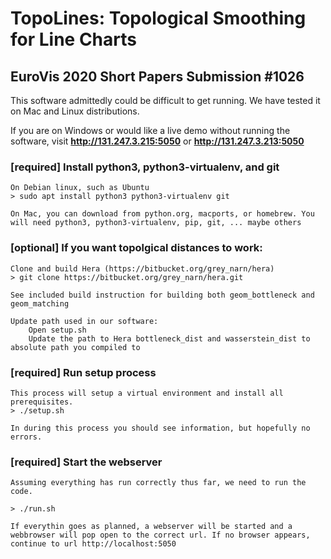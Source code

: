 # TopoLines: Topological Smoothing for Line Charts
## EuroVis 2020 Short Papers Submission #1026

This software admittedly could be difficult to get running. We have tested it on Mac and Linux distributions. 

If you are on Windows or would like a live demo without running the software, visit **http://131.247.3.215:5050** or **http://131.247.3.213:5050**


### [required] Install python3, python3-virtualenv, and git

    On Debian linux, such as Ubuntu
    > sudo apt install python3 python3-virtualenv git

    On Mac, you can download from python.org, macports, or homebrew. You will need python3, python3-virtualenv, pip, git, ... maybe others 


### [optional] If you want topolgical distances to work: 

    Clone and build Hera (https://bitbucket.org/grey_narn/hera)
    > git clone https://bitbucket.org/grey_narn/hera.git

    See included build instruction for building both geom_bottleneck and geom_matching

    Update path used in our software:
        Open setup.sh
        Update the path to Hera bottleneck_dist and wasserstein_dist to absolute path you compiled to


### [required] Run setup process

    This process will setup a virtual environment and install all prerequisites.
    > ./setup.sh
    
    In during this process you should see information, but hopefully no errors.
    
    
### [required] Start the webserver
    
    Assuming everything has run correctly thus far, we need to run the code.
    
    > ./run.sh
    
    If everythin goes as planned, a webserver will be started and a webbrowser will pop open to the correct url. If no browser appears, continue to url http://localhost:5050
    
    

